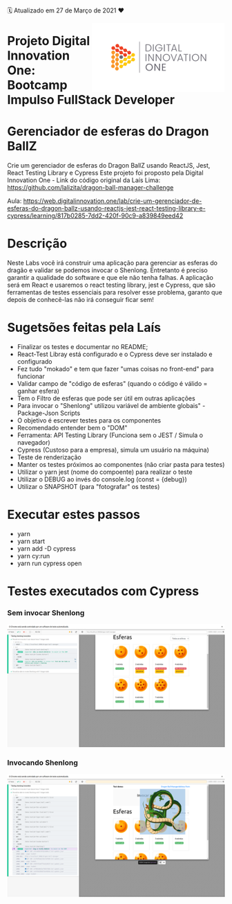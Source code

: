 :spiral_calendar: Atualizado em 27 de Março de 2021 :heart:

<img align="right" alt="GIF" height="160px" src="https://github.com/rdeconti/rdeconti-resources/blob/main/Digital%20Innovation%20One%20-%20Logotipo.png" />

# Projeto Digital Innovation One: Bootcamp Impulso FullStack Developer 

# Gerenciador de esferas do Dragon BallZ

Crie um gerenciador de esferas do Dragon BallZ usando ReactJS, Jest, React Testing Library e Cypress
Este projeto foi proposto pela Digital Innovation One - Link do código original da Laís Lima: https://github.com/lalizita/dragon-ball-manager-challenge

Aula: https://web.digitalinnovation.one/lab/crie-um-gerenciador-de-esferas-do-dragon-ballz-usando-reactjs-jest-react-testing-library-e-cypress/learning/817b0285-7dd2-420f-90c9-a839849eed42

# Descrição

Neste Labs você irá construir uma aplicação para gerenciar as esferas do dragão e validar se podemos invocar o Shenlong. Entretanto é preciso garantir a qualidade do software e que ele não tenha falhas. A aplicação será em React e usaremos o react testing library, jest e Cypress, que são ferramentas de testes essenciais para resolver esse problema, garanto que depois de conhecê-las não irá conseguir ficar sem!

# Sugetsões feitas pela Laís

- Finalizar os testes e documentar no README;
- React-Test Libray está configurado e o Cypress deve ser instalado e configurado
- Fez tudo "mokado" e tem que fazer "umas coisas no front-end" para funcionar
- Validar campo de "código de esferas" (quando o código é válido = ganhar esfera)
- Tem o Filtro de esferas que pode ser útil em outras aplicações
- Para invocar o "Shenlong" utilizou variável de ambiente globais" - Package-Json Scripts
- O objetivo é escrever testes para os componentes
- Recomendado entender bem o "DOM"
- Ferramenta: API Testing Library (Funciona sem o JEST / Simula o navegador)
- Cypress (Custoso para a empresa), simula um usuário na máquina)
- Teste de renderização
- Manter os testes próximos ao componentes (não criar pasta para testes)
- Utilizar o yarn jest (nome do compoente) para realizar o teste
- Utilizar o DEBUG ao invés do console.log (const = {debug})
- Utilizar o SNAPSHOT (para "fotografar" os testes)

# Executar estes passos

- yarn
- yarn start
- yarn add -D cypress
- yarn cy:run
- yarn run cypress open

# Testes executados com Cypress

### Sem invocar Shenlong

<p align="center"> <img src="/Screen-documentation/Cypress - testing shenlong invocation 1.png"> </p>

### Invocando Shenlong

<p align="center"> <img src="/Screen-documentation/Cypress - testing shenlong invocation 2.png"> </p>

